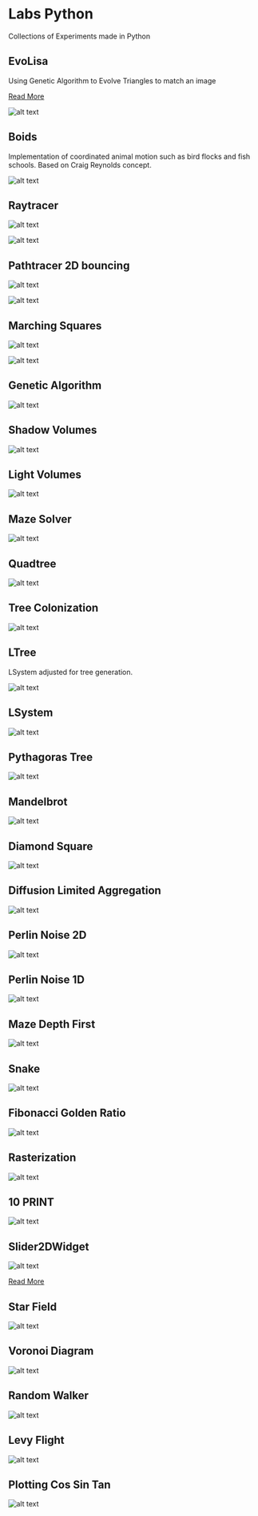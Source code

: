 # Labs Python

Collections of Experiments made in Python

## EvoLisa

Using Genetic Algorithm to Evolve Triangles to match an image

[Read More](projects/038_evolisa/evolisa.md)

![alt text](projects/038_evolisa/images/evolisa.gif "EvoLisa")

## Boids

Implementation of coordinated animal motion such as bird flocks and fish schools.
Based on Craig Reynolds concept.

![alt text](projects/039_boids/images/boids.gif "boids")

## Raytracer

![alt text](projects/018_ray_tracer/raytracer_shadows_reflection.png "ray tracer shadows")

![alt text](projects/018_ray_tracer/raytracer.gif "raytracer basic cube")

## Pathtracer 2D bouncing

![alt text](projects/021_path_tracer_bounces/pathtrace_bouncer.gif "path tracing bouncing rays test")

![alt text](projects/021_path_tracer_bounces/pathtrace_bouncer.jpg "path tracing bouncing rays test")

## Marching Squares

![alt text](projects/009_marching_squares/marchingsquares.gif "Marching Squares")

![alt text](projects/009_marching_squares/marchingsquares_particles.gif "Marching Squares Particles")

## Genetic Algorithm

![alt text](projects/027_genetic_algorithm_shakespear/genetic_algorithm.gif "Marching Squares")

## Shadow Volumes

![alt text](projects/019_shadow_volumes/shadow_volumes.gif "Rasterization")


## Light Volumes

![alt text](projects/020_light_volumes/light_volumes.gif "Light Volumes")

## Maze Solver

![alt text](projects/025_maze_solver/maze_solver.gif "Maze Solver")

## Quadtree

![alt text](projects/008_quadtree/quadtree.gif "Quadtree")

## Tree Colonization

![alt text](projects/014_tree_colonization/treecolonization.gif "LSystem")


## LTree

LSystem adjusted for tree generation.

![alt text](projects/004_tree/images/ltree.gif "ltree")

## LSystem

![alt text](projects/003_LSystem/images/lsystem.gif "LSystem")

## Pythagoras Tree

![alt text](projects/012_pythagoras_tree/pythagorastree.gif "LSystem")

## Mandelbrot

![alt text](projects/005_mandelbrot/mandelbrot.gif "Mandelbrot")

## Diamond Square

![alt text](projects/007_diamond_square/diamondsquare.gif "Diamond Square")

## Diffusion Limited Aggregation

![alt text](projects/034_diffusion_limited_Aggregation/images/dla.gif "Diffusion Limited Aggregation")

## Perlin Noise 2D

![alt text](projects/015_perlin_noise/perlin_noise_2d.gif "Quadtree")

## Perlin Noise 1D

![alt text](projects/015_perlin_noise/perlin_noise_1d.gif "Quadtree")

## Maze Depth First

![alt text](projects/022_maze_depth_first/maze_depth_first.gif "Maze Depth First")

## Snake

![alt text](projects/002_snake/snake.gif "Snake")

## Fibonacci Golden Ratio

![alt text](projects/006_fibonacci/images/fibonacci_golden_ratio.gif "Fobnacci Golden Ratio")

## Rasterization

![alt text](projects/011_rasterization/rasterization.gif "Rasterization")

## 10 PRINT

![alt text](projects/023_10print/tenprint.gif "Tenprint")

## Slider2DWidget

![alt text](projects/001_slider2d/images/slider2d.gif "Slider2DWidget")

[Read More](projects/001_slider2d/README.md)

## Star Field

![alt text](projects/024_starfield/starfield.gif "Star Field")

## Voronoi Diagram

![alt text](projects/026_voronoi_diagram/voronoi_diagram.gif "Voronoi Diagram")

## Random Walker

![alt text](projects/032_random_walker/randomwalker.gif "Random Walker")

## Levy Flight

![alt text](projects/033_levy_flight/levyflight.gif "Slider2DWidget")

## Plotting Cos Sin Tan

![alt text](projects/036_plotting_cos_sin_tan/plotting_cos_sin_tan.gif "Plotting Cos Sin Tan")
